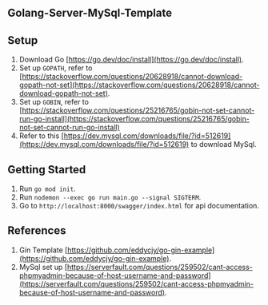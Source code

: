 ## Golang-Server-MySql-Template

## Setup
1. Download Go [https://go.dev/doc/install](https://go.dev/doc/install).
2. Set up `GOPATH`, refer to [https://stackoverflow.com/questions/20628918/cannot-download-gopath-not-set](https://stackoverflow.com/questions/20628918/cannot-download-gopath-not-set).
3. Set up `GOBIN`, refer to [https://stackoverflow.com/questions/25216765/gobin-not-set-cannot-run-go-install](https://stackoverflow.com/questions/25216765/gobin-not-set-cannot-run-go-install)
4. Refer to this [https://dev.mysql.com/downloads/file/?id=512619](https://dev.mysql.com/downloads/file/?id=512619) to download MySql.

## Getting Started
1. Run `go mod init`.
2. Run `nodemon --exec go run main.go --signal SIGTERM`.
3. Go to `http://localhost:8000/swagger/index.html` for api documentation.

## References
1. Gin Template [https://github.com/eddycjy/go-gin-example](https://github.com/eddycjy/go-gin-example).
2. MySql set up [https://serverfault.com/questions/259502/cant-access-phpmyadmin-because-of-host-username-and-password](https://serverfault.com/questions/259502/cant-access-phpmyadmin-because-of-host-username-and-password).
